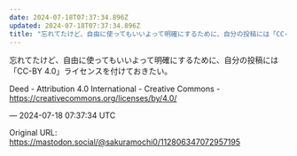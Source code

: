 ```yaml
---
date: 2024-07-18T07:37:34.896Z
updated: 2024-07-18T07:37:34.896Z
title: "忘れてたけど、自由に使ってもいいよって明確にするために、自分の投稿には「CC-B[...]"
---
```


<p>忘れてたけど、自由に使ってもいいよって明確にするために、自分の投稿には「CC-BY 4.0」ライセンスを付けておきたい。</p><p>Deed - Attribution 4.0 International - Creative Commons - <a href="https://creativecommons.org/licenses/by/4.0/" target="_blank" rel="nofollow noopener" translate="no"><span class="invisible">https://</span><span class="ellipsis">creativecommons.org/licenses/b</span><span class="invisible">y/4.0/</span></a></p>

&mdash; 2024-07-18 07:37:34 UTC

Original URL: https://mastodon.social/@sakuramochi0/112806347072957195
